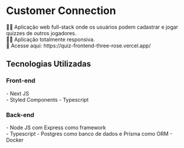 <h1>Customer Connection</h1>
👨‍💻 Aplicação web full-stack onde os usuários podem cadastrar e jogar quizzes de outros jogadores.<br>
🤏🏽 Aplicação totalmente responsiva.<br>
🚪 Acesse aqui: https://quiz-frontend-three-rose.vercel.app/

<h2>Tecnologias Utilizadas</h2>
    <h3>Front-end</h3>
    - Next JS <br>
    - Styled Components
    - Typescript
    <h3>Back-end</h3>
    - Node JS com Express como framework<br>
    - Typescript
    - Postgres como banco de dados e Prisma como ORM 
    - Docker <p></p>
    
